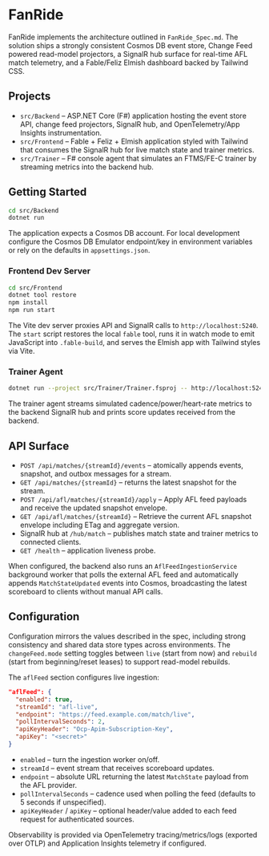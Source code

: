 # FanRide

FanRide implements the architecture outlined in `FanRide_Spec.md`. The solution ships a strongly consistent Cosmos DB event store, Change Feed powered read-model projectors, a SignalR hub surface for real-time AFL match telemetry, and a Fable/Feliz Elmish dashboard backed by Tailwind CSS.

## Projects

- `src/Backend` – ASP.NET Core (F#) application hosting the event store API, change feed projectors, SignalR hub, and OpenTelemetry/App Insights instrumentation.
- `src/Frontend` – Fable + Feliz + Elmish application styled with Tailwind that consumes the SignalR hub for live match state and trainer metrics.
- `src/Trainer` – F# console agent that simulates an FTMS/FE-C trainer by streaming metrics into the backend hub.

## Getting Started

```bash
cd src/Backend
dotnet run
```

The application expects a Cosmos DB account. For local development configure the Cosmos DB Emulator endpoint/key in environment variables or rely on the defaults in `appsettings.json`.

### Frontend Dev Server

```bash
cd src/Frontend
dotnet tool restore
npm install
npm run start
```

The Vite dev server proxies API and SignalR calls to `http://localhost:5240`. The `start` script restores the local `fable` tool, runs it in watch mode to emit JavaScript into `.fable-build`, and serves the Elmish app with Tailwind styles via Vite.

### Trainer Agent

```bash
dotnet run --project src/Trainer/Trainer.fsproj -- http://localhost:5240
```

The trainer agent streams simulated cadence/power/heart-rate metrics to the backend SignalR hub and prints score updates received from the backend.

## API Surface

- `POST /api/matches/{streamId}/events` – atomically appends events, snapshot, and outbox messages for a stream.
- `GET /api/matches/{streamId}` – returns the latest snapshot for the stream.
- `POST /api/afl/matches/{streamId}/apply` – Apply AFL feed payloads and receive the updated snapshot envelope.
- `GET /api/afl/matches/{streamId}` – Retrieve the current AFL snapshot envelope including ETag and aggregate version.
- SignalR hub at `/hub/match` – publishes match state and trainer metrics to connected clients.
- `GET /health` – application liveness probe.

When configured, the backend also runs an `AflFeedIngestionService` background worker that polls the external AFL feed and
automatically appends `MatchStateUpdated` events into Cosmos, broadcasting the latest scoreboard to clients without manual API
calls.

## Configuration

Configuration mirrors the values described in the spec, including strong consistency and shared data store types across environments. The `changeFeed.mode` setting toggles between `live` (start from now) and `rebuild` (start from beginning/reset leases) to support read-model rebuilds.

The `aflFeed` section configures live ingestion:

```json
"aflFeed": {
  "enabled": true,
  "streamId": "afl-live",
  "endpoint": "https://feed.example.com/match/live",
  "pollIntervalSeconds": 2,
  "apiKeyHeader": "Ocp-Apim-Subscription-Key",
  "apiKey": "<secret>"
}
```

- `enabled` – turn the ingestion worker on/off.
- `streamId` – event stream that receives scoreboard updates.
- `endpoint` – absolute URL returning the latest `MatchState` payload from the AFL provider.
- `pollIntervalSeconds` – cadence used when polling the feed (defaults to 5 seconds if unspecified).
- `apiKeyHeader` / `apiKey` – optional header/value added to each feed request for authenticated sources.

Observability is provided via OpenTelemetry tracing/metrics/logs (exported over OTLP) and Application Insights telemetry if configured.

